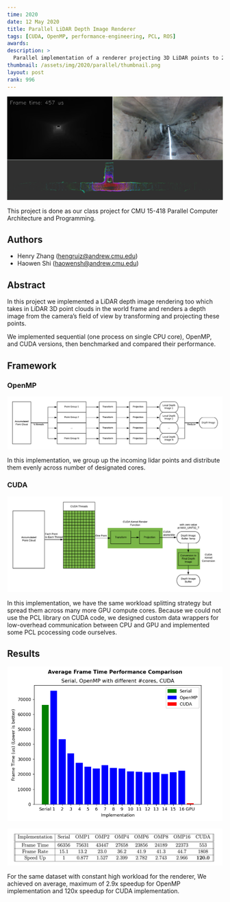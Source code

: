 ```yaml
---
time: 2020
date: 12 May 2020
title: Parallel LiDAR Depth Image Renderer
tags: [CUDA, OpenMP, performance-engineering, PCL, ROS]
awards:
description: >
  Parallel implementation of a renderer projecting 3D LiDAR points to 2D image.
thumbnail: /assets/img/2020/parallel/thumbnail.png
layout: post
rank: 996
---
```

![Result](/assets/img/2020/parallel/thumbnail.png)

This project is done as our class project for
CMU 15-418 Parallel Computer Architecture and Programming.

## Authors

- Henry Zhang (hengruiz@andrew.cmu.edu)
- Haowen Shi (haowensh@andrew.cmu.edu)

## Abstract

In this project we implemented a LiDAR depth image rendering too which takes in
LiDAR 3D point clouds in the world frame and renders a depth image
from the camera’s field of view by transforming and projecting these points.

We implemented sequential (one process on single CPU core),
OpenMP, and CUDA versions, then benchmarked and compared their performance.

## Framework

### OpenMP

![OpenMP](/assets/img/2020/parallel/renderer_omp_arch.png)

In this implementation,
we group up the incoming lidar points and distribute them evenly across
number of designated cores.

### CUDA

![CUDA](/assets/img/2020/parallel/renderer_cuda_arch.png)

In this implementation,
we have the same workload splitting strategy but spread them across
many more GPU compute cores. Because we could not use the PCL library
on CUDA code, we designed custom data wrappers for low-overhead communication
between CPU and GPU and implemented some PCL pcocessing code ourselves.

## Results

![FrameTime](/assets/img/2020/parallel/impl_ftime_comparison.png)

![Speedup](/assets/img/2020/parallel/impl_ftime.png)

For the same dataset with constant high workload for the renderer,
We achieved on average, maximum of 2.9x speedup for OpenMP implementation
and 120x speedup for CUDA implementation.
